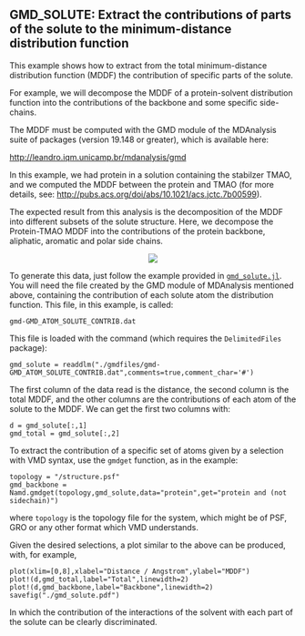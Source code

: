## GMD_SOLUTE: Extract the contributions of parts of the solute to the minimum-distance distribution function

This example shows how to extract from the total minimum-distance
distribution function (MDDF) the contribution of specific parts of the
solute. 

For example, we will decompose the MDDF of a protein-solvent
distribution function into the contributions of the backbone and some
specific side-chains. 

The MDDF must be computed with the GMD module of the MDAnalysis suite of
packages (version 19.148 or greater), which is available here:

http://leandro.iqm.unicamp.br/mdanalysis/gmd

In this example, we had protein in a solution containing the stabilzer
TMAO, and we computed the MDDF between the protein and TMAO (for more
details, see: http://pubs.acs.org/doi/abs/10.1021/acs.jctc.7b00599). 

The expected result from this analysis is the decomposition of the MDDF
into different subsets of the solute structure. Here, we decompose the
Protein-TMAO MDDF into the contributions of the protein backbone,
aliphatic, aromatic and polar side chains. 

<p align="center">
<img src="https://github.com/mcubeg/namdjl/raw/master/examples/gmd_solute/gmdfiles/gmd_total.png">
</p>

To generate this data, just follow the example provided in
<a href=https://github.com/mcubeg/namdjl/blob/master/examples/gmd_solute/gmd_solute.jl>`gmd_solute.jl`</a>. You will need the file created by the GMD module of
MDAnalysis mentioned above, containing the contribution of each solute
atom the distribution function. This file, in this example, is called:
``` 
gmd-GMD_ATOM_SOLUTE_CONTRIB.dat
```
This file is loaded with the command (which requires the `DelimitedFiles` package):

```
gmd_solute = readdlm("./gmdfiles/gmd-GMD_ATOM_SOLUTE_CONTRIB.dat",comments=true,comment_char='#')
```
The first column of the data read is the distance, the second column is
the total MDDF, and the other columns are the contributions of each atom
of the solute to the MDDF. We can get the first two columns with: 
```
d = gmd_solute[:,1]
gmd_total = gmd_solute[:,2]
```
To extract the contribution of a specific set of atoms given by a
selection with VMD syntax, use the `gmdget` function, as in the example:
```
topology = "/structure.psf"
gmd_backbone = Namd.gmdget(topology,gmd_solute,data="protein",get="protein and (not sidechain)")
```
where `topology` is the topology file for the system, which might be of
PSF, GRO or any other format which VMD understands.

Given the desired selections, a plot similar to the above can be
produced, with, for example,
```
plot(xlim=[0,8],xlabel="Distance / Angstrom",ylabel="MDDF")
plot!(d,gmd_total,label="Total",linewidth=2)
plot!(d,gmd_backbone,label="Backbone",linewidth=2)
savefig("./gmd_solute.pdf")
```
In which the contribution of the interactions of the solvent with each
part of the solute can be clearly discriminated.






